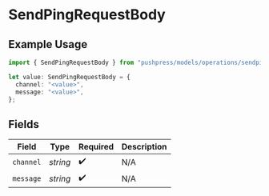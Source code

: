 # SendPingRequestBody

## Example Usage

```typescript
import { SendPingRequestBody } from "pushpress/models/operations/sendping.js";

let value: SendPingRequestBody = {
  channel: "<value>",
  message: "<value>",
};
```

## Fields

| Field              | Type               | Required           | Description        |
| ------------------ | ------------------ | ------------------ | ------------------ |
| `channel`          | *string*           | :heavy_check_mark: | N/A                |
| `message`          | *string*           | :heavy_check_mark: | N/A                |